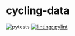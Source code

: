 # cycling-data
![pytests](https://github.com/github/docs/actions/workflows/pylint.yml/badge.svg)
[![linting: pylint](https://img.shields.io/badge/linting-pylint-yellowgreen)](https://github.com/pylint-dev/pylint)

